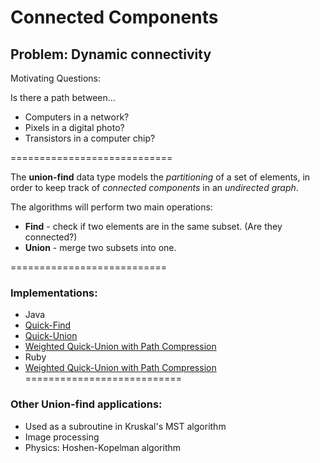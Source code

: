 Connected Components
===========================

## Problem: Dynamic connectivity

Motivating Questions:

Is there a path between... 
  
   * Computers in a network?
   * Pixels in a digital photo?
   * Transistors in a computer chip?
   
============================

The **union-find** data type models the *partitioning* of a set of elements, in order to keep track of *connected components* in an *undirected graph*.

The algorithms will perform two main operations:

  * **Find** - check if two elements are in the same subset. (Are they connected?)
  * **Union** - merge two subsets into one.

===========================

### Implementations:

  * Java
   * [Quick-Find](https://github.com/robertcorreiro/Algorithms-and-DataStructures/blob/master/src/union_find/QuickFind.java)
   * [Quick-Union](https://github.com/robertcorreiro/Algorithms-and-DataStructures/blob/master/src/union_find/QuickUnion.java)
   * [Weighted Quick-Union with Path Compression](https://github.com/robertcorreiro/Algorithms-and-DataStructures/blob/master/src/union_find/WeightedQuickUnion.java)
  * Ruby
   * [Weighted Quick-Union with Path Compression](https://github.com/robertcorreiro/Algorithms-and-DataStructures/blob/master/src/union_find/WeightedQuickUnion.rb)
===========================

### Other Union-find applications:

  * Used as a subroutine in Kruskal's MST algorithm
  * Image processing
  * Physics: Hoshen-Kopelman algorithm